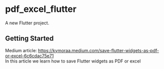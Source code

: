 # pdf_excel_flutter

A new Flutter project.

## Getting Started

Medium article: https://kymoraa.medium.com/save-flutter-widgets-as-pdf-or-excel-6c6cdac75e71 </br>
In this article we learn how to save Flutter widgets as PDF or excel
